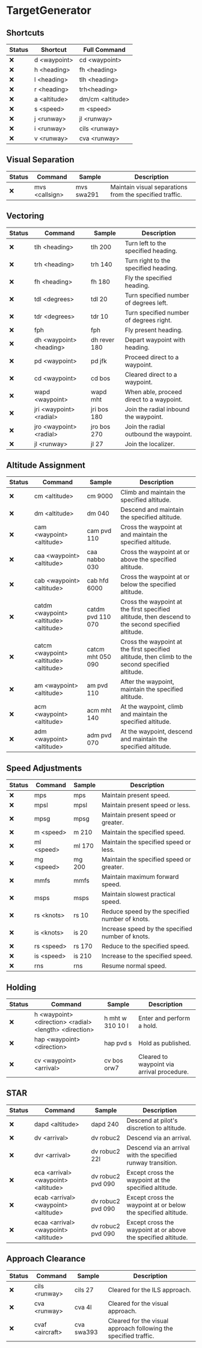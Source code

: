 # TargetGenerator

## Shortcuts
Status | Shortcut | Full Command
--- | --- | ---
:x: | d \<waypoint> | cd \<waypoint>
:x: | h \<heading> | fh \<heading>
:x: | l \<heading> | tlh \<heading>
:x: | r \<heading> | trh\<heading>
:x: | a \<altitude> | dm/cm \<altitude>
:x: | s \<speed> | m \<speed>
:x: | j \<runway> | jl \<runway>
:x: | i \<runway> | cils \<runway>
:x: | v \<runway> | cva \<runway>

## Visual Separation
Status | Command | Sample | Description
--- | --- | --- | ---
:x: | mvs \<callsign> | mvs swa291 | Maintain visual separations from the specified traffic.

## Vectoring
Status | Command | Sample | Description
--- | --- | --- | ---
:x: | tlh \<heading> | tlh 200 | Turn left to the specified heading.
:x: | trh \<heading> | trh 140 | Turn right to the specified heading.
:x: | fh \<heading> | fh 180 | Fly the specified heading.
:x: | tdl \<degrees> | tdl 20 | Turn specified number of degrees left.
:x: | tdr \<degrees> | tdr 10 | Turn specified number of degrees right.
:x: | fph | fph | Fly present heading.
:x: | dh \<waypoint> \<heading> | dh rever 180 | Depart waypoint with heading.
:x: | pd \<waypoint> | pd jfk | Proceed direct to a waypoint.
:x: | cd \<waypoint> | cd bos | Cleared direct to a waypoint.
:x: | wapd \<waypoint> | wapd mht | When able, proceed direct to a waypoint.
:x: | jri \<waypoint> \<radial> | jri bos 180 | Join the radial inbound the waypoint.
:x: | jro \<waypoint> \<radial> | jro bos 270 | Join the radial outbound the waypoint.
:x: | jl \<runway> | jl 27 | Join the localizer.

## Altitude Assignment
Status | Command | Sample | Description
--- | --- | --- | ---
:x: | cm \<altitude> | cm 9000 | Climb and maintain the specified altitude.
:x: | dm \<altitude> | dm 040 | Descend and maintain the specified altitude.
:x: | cam \<waypoint> \<altitude> | cam pvd 110 | Cross the waypoint at and maintain the specified altitude.
:x: | caa \<waypoint> \<altitude> | caa nabbo 030 | Cross the waypoint at or above the specified altitude.
:x: | cab \<waypoint> \<altitude> | cab hfd 6000 | Cross the waypoint at or below the specified altitude.
:x: | catdm \<waypoint> \<altitude> \<altitude> | catdm pvd 110 070 | Cross the waypoint at the first specified altitude, then descend to the second specified altitude.
:x: | catcm \<waypoint> \<altitude> \<altitude> | catcm mht 050 090 | Cross the waypoint at the first specified altitude, then climb to the second specified altitude.
:x: | am \<waypoint> \<altitude> | am pvd 110 | After the waypoint, maintain the specified altitude.
:x: | acm \<waypoint> \<altitude> | acm mht 140 | At the waypoint, climb and maintain the specified altitude.
:x: | adm \<waypoint> \<altitude> | adm pvd 070 | At the waypoint, descend and maintain the specified altitude.

## Speed Adjustments
Status | Command | Sample | Description
--- | --- | --- | ---
:x: | mps | mps | Maintain present speed.
:x: | mpsl | mpsl  | Maintain present speed or less.
:x: | mpsg | mpsg  | Maintain present speed or greater.
:x: | m \<speed> | m 210  | Maintain the specified speed.
:x: | ml \<speed> | ml 170  | Maintain the specified speed or less.
:x: | mg \<speed> | mg 200  | Maintain the specified speed or greater.
:x: | mmfs | mmfs  | Maintain maximum forward speed.
:x: | msps | msps  | Maintain slowest practical speed.
:x: | rs \<knots> | rs 10 | Reduce speed by the specified number of knots.
:x: | is \<knots> | is 20 | Increase speed by the specified number of knots.
:x: | rs \<speed> | rs 170 | Reduce to the specified speed.
:x: | is \<speed> | is 210 | Increase to the specified speed.
:x: | rns | rns | Resume normal speed.

## Holding
Status | Command | Sample | Description
--- | --- | --- | ---
:x: | h \<waypoint> \<direction> \<radial> \<length> \<direction> | h mht w 310 10 l | Enter and perform a hold.
:x: | hap \<waypoint> \<direction> | hap pvd s | Hold as published.
:x: | cv \<waypoint> \<arrival> | cv bos orw7 | Cleared to waypoint via arrival procedure.

## STAR
Status | Command | Sample | Description
--- | --- | --- | ---
:x: | dapd \<altitude> | dapd 240 | Descend at pilot's discretion to altitude.
:x: | dv \<arrival> | dv robuc2 | Descend via an arrival.
:x: | dvr \<arrival> | dv robuc2 22l | Descend via an arrival with the specified runway transition.
:x: | eca \<arrival> \<waypoint> \<altitude> | dv robuc2 pvd 090 | Except cross the waypoint at the specified altitude.
:x: | ecab \<arrival> \<waypoint> \<altitude> | dv robuc2 pvd 090 | Except cross the waypoint at or below the specified altitude.
:x: | ecaa \<arrival> \<waypoint> \<altitude> | dv robuc2 pvd 090 | Except cross the waypoint at or above the specified altitude.

## Approach Clearance
Status | Command | Sample | Description
--- | --- | --- | ---
:x: | cils \<runway> | cils 27 | Cleared for the ILS approach.
:x: | cva \<runway> | cva 4l | Cleared for the visual approach.
:x: | cvaf \<aircraft> | cva swa393 | Cleared for the visual approach following the specified traffic.

